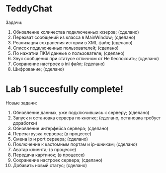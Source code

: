 # TeddyChat
Задачи:
1) Обновление количества подключенных юзеров; (сделано)
2) Перехват сообщений из класса в MainWindow; (сделано)
3) Реализация сохранения истории в XML файл; (сделано)
4) Список подключенных пользователей; (сделано)
5) По нажатии ПКМ данные о пользователе; (сделано)
6) Звук сообщения при статусе отличном от Не беспокоить; (сделано)
7) Сохранение настроек в ini файл; (сделано)
8) Шифрование; (сделано)
# Lab 1 succesfully complete!
Новые задачи:
1) Обновление данных, уже подключившись к серверу; (сделано)
2) Запуск и остановка сервера по кнопке; (сделано, остановка требует доработки)
3) Обновление интерфейса сервера; (сделано)
4) Перезагрузка сервера; (в процессе)
5) Смена ip и port сервера; (сделано)
6) Поключение к кастомным портам и ip-шникам; (сделано)
7) Аватар клиента; (в процессе)
8) Передача картинок; (в процессе)
9) Сохранение настроек сервера; (сделано)
10) Добавить новый статус; (сделано)
